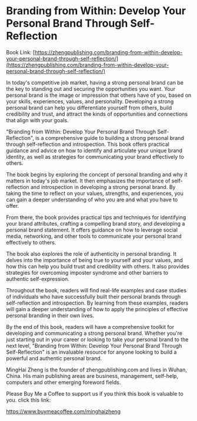 # Branding from Within: Develop Your Personal Brand Through Self-Reflection

Book Link: [https://zhengpublishing.com/branding-from-within-develop-your-personal-brand-through-self-reflection/](https://zhengpublishing.com/branding-from-within-develop-your-personal-brand-through-self-reflection/)

In today's competitive job market, having a strong personal brand can be the key to standing out and securing the opportunities you want. Your personal brand is the image or impression that others have of you, based on your skills, experiences, values, and personality. Developing a strong personal brand can help you differentiate yourself from others, build credibility and trust, and attract the kinds of opportunities and connections that align with your goals.

"Branding from Within: Develop Your Personal Brand Through Self-Reflection", is a comprehensive guide to building a strong personal brand through self-reflection and introspection. This book offers practical guidance and advice on how to identify and articulate your unique brand identity, as well as strategies for communicating your brand effectively to others.

The book begins by exploring the concept of personal branding and why it matters in today's job market. It then emphasizes the importance of self-reflection and introspection in developing a strong personal brand. By taking the time to reflect on your values, strengths, and experiences, you can gain a deeper understanding of who you are and what you have to offer.

From there, the book provides practical tips and techniques for identifying your brand attributes, crafting a compelling brand story, and developing a personal brand statement. It offers guidance on how to leverage social media, networking, and other tools to communicate your personal brand effectively to others.

The book also explores the role of authenticity in personal branding. It delves into the importance of being true to yourself and your values, and how this can help you build trust and credibility with others. It also provides strategies for overcoming imposter syndrome and other barriers to authentic self-expression.

Throughout the book, readers will find real-life examples and case studies of individuals who have successfully built their personal brands through self-reflection and introspection. By learning from these examples, readers will gain a deeper understanding of how to apply the principles of effective personal branding in their own lives.

By the end of this book, readers will have a comprehensive toolkit for developing and communicating a strong personal brand. Whether you're just starting out in your career or looking to take your personal brand to the next level, "Branding from Within: Develop Your Personal Brand Through Self-Reflection" is an invaluable resource for anyone looking to build a powerful and authentic personal brand.

MingHai Zheng is the founder of zhengpublishing.com and lives in Wuhan, China. His main publishing areas are business, management, self-help, computers and other emerging foreword fields.

Please Buy Me a Coffee to support us if you think this book is valuable to you. click this link:

https://www.buymeacoffee.com/minghaizheng
